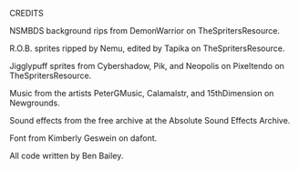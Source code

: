 CREDITS

NSMBDS background rips from DemonWarrior on TheSpritersResource.

R.O.B. sprites ripped by Nemu, edited by Tapika on TheSpritersResource.

Jigglypuff sprites from Cybershadow, Pik, and Neopolis on Pixeltendo on TheSpritersResource.

Music from the artists PeterGMusic, Calamalstr, and 15thDimension on Newgrounds.

Sound effects from the free archive at the Absolute Sound Effects Archive.

Font from Kimberly Geswein on dafont.

All code written by Ben Bailey.